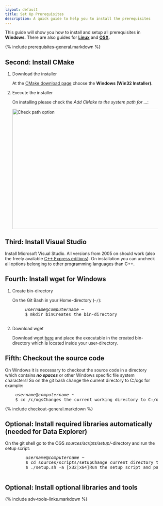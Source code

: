 ```yaml
---
layout: default
title: Set Up Prerequisites
description: A quick guide to help you to install the prerequisites
---
```


<p class="intro">This guide will show you how to install and setup all prerequisites in <strong>Windows</strong>. There are also guides for <strong><a href="/help/linux-prerequisites">Linux</a></strong> and <strong><a href="/help/mac-prerequisites">OSX</a></strong>.</p>

{% include prerequisites-general.markdown %}

## <span class="step">Second:</span> Install CMake ##

1. <span class="step-title">Download the installer</span>

	At the [CMake download page](http://www.cmake.org/cmake/resources/software.html)
	choose the **Windows (Win32 Installer)**.

2. <span class="step-title">Execute the installer</span>

	On installing please check the *Add CMake to the system path for ...*:

	<img src="/devguide/images/cmake-win-install.png" width="511" height="396" alt="Check path option" />

## <span class="step">Third:</span> Install Visual Studio ##

Install Microsoft Visual Studio. All versions from 2005 on should work (also
the freely available [C++ Express editions](http://www.microsoft.com/germany/express/)).
On installation you can uncheck all options belonging to other programming
  languages than C++.
  
## <span class="step">Fourth:</span> Install wget for Windows ##

1. <span class="step-title">Create bin-directory</span>

	On the Git Bash in your Home-directory (`~/`):

	<pre class="terminal bootcamp">
		<span class="bash-output"><em>username</em>@<em>computername</em> ~</span>
		<span class="codeline">$ mkdir bin<span></span>Creates the bin-directory</span>
	</pre>

2. <span class="step-title">Download wget</span>

	Download wget [here](https://github.com/downloads/ufz/devguide/wget.exe) and
	place the executable in the created bin-directory which is located inside
	your user-directory.

## <span class="step">Fifth:</span> Checkout the source code ##

On Windows it is necessary to checkout the source code in a directory which contains ***no spaces*** or other Windows specific file system characters! So
on the git bash change the current directory to C:/ogs for example:

<pre class="terminal bootcamp">
	<span class="bash-output"><em>username</em>@<em>computername</em> ~</span>
	<span class="codeline">$ cd /c/ogs<span></span>Changes the current working directory to C:/ogs</span>
</pre>

{% include checkout-general.markdown %}

## <span class="step">Optional:</span> Install required libraries automatically (needed for Data Explorer) ##

On the git shell go to the OGS *sources/scripts/setup/*-directory and run the setup
script:

<pre class="terminal bootcamp">
		<span class="bash-output"><em>username</em>@<em>computername</em> ~</span>
		<span class="codeline">$ cd sources/scripts/setup<span></span>Change current directory to the script directory</span>
		<span class="codeline">$ ./setup.sh -a [x32|x64]<span></span>Run the setup script and pass your architecture: choose either x32 or x64</span>
	</pre>

## <span class="step">Optional:</span> Install optional libraries and tools ##

{% include adv-tools-links.markdown %}

